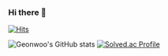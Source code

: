 ### Hi there 👋
[![Hits](https://hits.seeyoufarm.com/api/count/incr/badge.svg?url=https%3A%2F%2Fgithub.com%2Fwoodgeon&count_bg=%230080EF&title_bg=%23555555&icon=&icon_color=%23E7E7E7&title=hits&edge_flat=false)](https://hits.seeyoufarm.com)

![Geonwoo's GitHub stats](https://github-readme-stats.vercel.app/api?username=woodgeon&show_icons=true&theme=cobalt)
[![Solved.ac Profile](http://mazassumnida.wtf/api/v2/generate_badge?boj=ad4086)](https://solved.ac/ad4086/)


